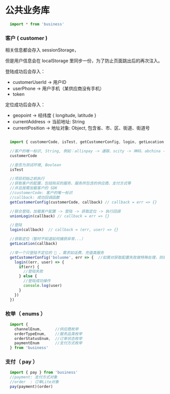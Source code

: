 # 公共业务库

```js
  import * from 'business'
```

### 客户 ( customer )

相关信息都会存入 sessionStorage，

但是用户信息会在 localStorage 里同步一份，为了防止页面跳出后的再次注入。

登陆成功后会存入：

  * customerUserId -> 用户ID
  * userPhone      -> 用户手机（某供应商没有手机）
  * token


定位成功后会存入：

  * geopoint -> 经纬度 { longitude, latitude }
  * currentAddress -> 当前地址: String
  * currentPosition -> 地址对象: Object, 包含省、市、区、街道、街道号

```js

  import { customerCode, isTest, getCustomerConfig, login, getLocation, unionLogin } from 'business'

  //客户的唯一标识, String, 例如：allinpay -> 通联、scity -> 神码、abchina -> 农行
  customerCode

  //是否为测试环境, Boolean
  isTest       

  //项目初始之前执行
  //获取客户的配置，包括购买的服务、服务所包含的供应商、支付方式等
  //并且按需加载客户的 SDK
  //customerCode: 客户的唯一标识
  //callback: 成功回调函数
  getCustomerConfig(customerCode, callback) // callback = err => {}

  //联合登陆，加载客户配置 -> 登陆 -> 获取定位 -> 执行回调
  unionLogin(callback) // callback = err => {}

  //登陆
  login(callback)  // callback = (err, user) => {}

  //获取定位（暂时不知道如何捕获异常...）
  getLocation(callback)

  //举一个只登陆不定位的 🌰 ，需求如话费、充值类服务
  getCustomerConfig('boluome', err => {  //如需对获取配置失败做特殊处理，则需要处理这个err
    login((err, user) => {
      if(err) {
        //登陆失败
      } else {
        //登陆成功操作
        console.log(user)
      }
    })
  })

```

### 枚举（ enums ）

```js
  import {
    channelEnum,      //供应商枚举
    orderTypeEnum,    //服务品类枚举
    orderStatusEnum,  //订单状态枚举
    paymentEnum       //支付方式枚举
  } from 'business'
```

### 支付（ pay ）

```js
  import { pay } from 'business'
  //payment: 支付方式对象
  //order  : 订单Lite对象
  pay(payment)(order)
```
